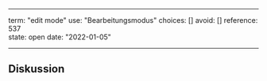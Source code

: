 
---
term:      "edit mode"
use:       "Bearbeitungsmodus"
choices:   []
avoid:     []
reference: 537        
state:     open
date:      "2022-01-05"

---

## Diskussion


